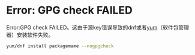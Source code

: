 # Error: GPG check FAILED

Error:GPG check FAILED。这由于源key错误导致的dnf或者[yum](https://so.csdn.net/so/search?q=yum&spm=1001.2101.3001.7020)（软件包管理器）安装软件失败。



```bash
yum/dnf install packagemame --nogpgcheck
```

